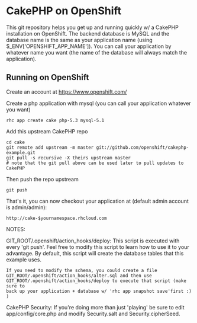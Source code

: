 CakePHP on OpenShift
====================

This git repository helps you get up and running quickly w/ a CakePHP installation
on OpenShift.  The backend database is MySQL and the database name is the
same as your application name (using $_ENV['OPENSHIFT_APP_NAME']).  You can call
your application by whatever name you want (the name of the database will always
match the application).


Running on OpenShift
----------------------------

Create an account at https://www.openshift.com/

Create a php application with mysql (you can call your application whatever you want)

    rhc app create cake php-5.3 mysql-5.1

Add this upstream CakePHP repo

    cd cake
    git remote add upstream -m master git://github.com/openshift/cakephp-example.git
    git pull -s recursive -X theirs upstream master
    # note that the git pull above can be used later to pull updates to CakePHP
    
Then push the repo upstream

    git push

That's it, you can now checkout your application at (default admin account is admin/admin):

    http://cake-$yournamespace.rhcloud.com


NOTES:

GIT_ROOT/.openshift/action_hooks/deploy:
    This script is executed with every 'git push'.  Feel free to modify this script
    to learn how to use it to your advantage.  By default, this script will create
    the database tables that this example uses.

    If you need to modify the schema, you could create a file 
    GIT_ROOT/.openshift/action_hooks/alter.sql and then use
    GIT_ROOT/.openshift/action_hooks/deploy to execute that script (make sure to
    back up your application + database w/ 'rhc app snapshot save'first :) )

CakePHP Security:
    If you're doing more than just 'playing' be sure to edit app/config/core.php
    and modify Security.salt and Security.cipherSeed.
